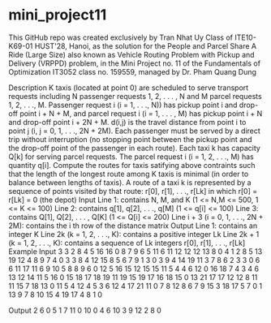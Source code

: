 # mini_project11
This GitHub repo was created exclusively by Tran Nhat Uy Class of ITE10-K69-01 HUST'28, Hanoi, as the solution for the People and Parcel Share A Ride (Large Size) also known as Vehicle Routing Problem with Pickup and Delivery (VRPPD) problem, in the Mini Project no. 11 of the Fundamentals of Optimization IT3052 class no. 159559, managed by Dr. Pham Quang Dung

Description
K taxis (located at point 0) are scheduled to serve transport requests including N passenger requests 1, 2, . . . , N and M parcel requests 1, 2, . . ., M. Passenger request i (i = 1, . . ., N)) has pickup point i and drop-off point i + N + M, and parcel request i (i = 1, . . . , M) has pickup point i + N and drop-off point i + 2N + M. d(i,j) is the travel distance from point i to point j (i, j = 0, 1, . . ., 2N + 2M). Each passenger must be served by a direct trip without interruption (no stopping point between the pickup point and the drop-off point of the passenger in each route). Each taxi k has capacity Q[k] for serving parcel requests. The parcel request i (i = 1, 2, . . ., M) has quantity q[i].
Compute the routes for taxis satifying above contraints such that the length of the longest route among K taxis is minimal (in order to balance between lengths of taxis).
A route of a taxi k is represented by a sequence of points visited by that route: r[0], r[1], . . ., r[Lk] in which r[0] = r[Lk] = 0 (the depot)
Input
Line 1: contains N, M, and K (1 <= N,M <= 500, 1 <= K <= 100)
Line 2: contains q[1], q[2],  . . ., q[M] (1 <= q[i] <= 100)
Line 3: contains Q[1], Q[2], . . . , Q[K] (1 <= Q[i] <= 200)
Line i + 3 (i = 0, 1, . . ., 2N + 2M): contains the i
th
 row of the distance matrix
Output
Line 1: contains an integer K
Line 2k  (k = 1, 2, . . ., K): contains a positive integer Lk
Line 2k + 1 (k = 1, 2, . . ., K): contains a sequence of Lk integers  r[0], r[1], . . ., r[Lk]
Example
Input
3 3 2
8 4 5 
16 16 
0 8 7 9 6 5 11 6 11 12 12 12 13 
8 0 4 1 2 8 5 13 19 12 4 8 9 
7 4 0 3 3 8 4 12 15 8 5 6 7 
9 1 3 0 3 9 4 14 19 11 3 7 8 
6 2 3 3 0 6 6 11 17 11 6 9 10 
5 8 8 9 6 0 12 5 16 15 12 15 15 
11 5 4 4 6 12 0 16 18 7 4 3 4 
6 13 12 14 11 5 16 0 15 18 17 18 19 
11 19 15 19 17 16 18 15 0 13 21 17 17 
12 12 8 11 11 15 7 18 13 0 11 5 4 
12 4 5 3 6 12 4 17 21 11 0 7 8 
12 8 6 7 9 15 3 18 17 5 7 0 1 
13 9 7 8 10 15 4 19 17 4 8 1 0 

Output
2
6
0 5 1 7 11 0
10
0 4 6 10 3 9 12 2 8 0
